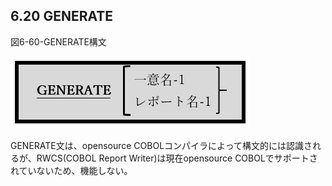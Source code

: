 ## 6.20 GENERATE

図6-60-GENERATE構文

![alt text](Image/6-60-Generate.png)

GENERATE文は、opensource COBOLコンパイラによって構文的には認識されるが、RWCS(COBOL Report Writer)は現在opensource COBOLでサポートされていないため、機能しない。